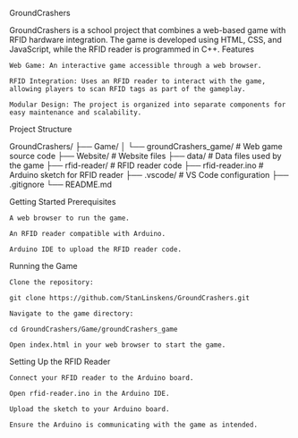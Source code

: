 GroundCrashers

GroundCrashers is a school project that combines a web-based game with RFID hardware integration. The game is developed using HTML, CSS, and JavaScript, while the RFID reader is programmed in C++.
Features

    Web Game: An interactive game accessible through a web browser.

    RFID Integration: Uses an RFID reader to interact with the game, allowing players to scan RFID tags as part of the gameplay.

    Modular Design: The project is organized into separate components for easy maintenance and scalability.

Project Structure

GroundCrashers/
├── Game/
│   └── groundCrashers_game/   # Web game source code
├── Website/                   # Website files
├── data/                      # Data files used by the game
├── rfid-reader/               # RFID reader code
├── rfid-reader.ino            # Arduino sketch for RFID reader
├── .vscode/                   # VS Code configuration
├── .gitignore
└── README.md

Getting Started
Prerequisites

    A web browser to run the game.

    An RFID reader compatible with Arduino.

    Arduino IDE to upload the RFID reader code.

Running the Game

    Clone the repository:

    git clone https://github.com/StanLinskens/GroundCrashers.git

    Navigate to the game directory:

    cd GroundCrashers/Game/groundCrashers_game

    Open index.html in your web browser to start the game.

Setting Up the RFID Reader

    Connect your RFID reader to the Arduino board.

    Open rfid-reader.ino in the Arduino IDE.

    Upload the sketch to your Arduino board.

    Ensure the Arduino is communicating with the game as intended.
